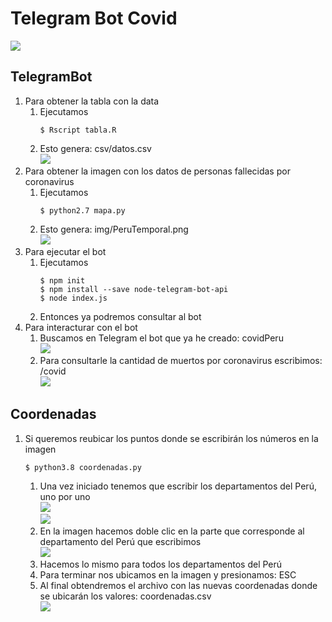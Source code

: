 # Telegram Bot Covid  
![](.img/1.png)
## TelegramBot  
1. Para obtener la tabla con la data  
	1. Ejecutamos  
		```
		$ Rscript tabla.R
		```  
	2. Esto genera: csv/datos.csv  
		![](.img/2.png)
2. Para obtener la imagen con los datos de personas fallecidas por coronavirus  
	1. Ejecutamos  
		```
		$ python2.7 mapa.py
		```
	2. Esto genera: img/PeruTemporal.png  
		![](.img/3.png)
3. Para ejecutar el bot  
	1. Ejecutamos  
		```
		$ npm init
		$ npm install --save node-telegram-bot-api
		$ node index.js
		```
	2. Entonces ya podremos consultar al bot  
4. Para interacturar con el bot  
	1. Buscamos en Telegram el bot que ya he creado: covidPeru  
		![](.img/4.png)
	2. Para consultarle la cantidad de muertos por coronavirus escribimos: /covid  
		![](.img/5.png)
## Coordenadas  
1. Si queremos reubicar los puntos donde se escribirán los números en la imagen  
	```
	$ python3.8 coordenadas.py
	```
	1. Una vez iniciado tenemos que escribir los departamentos del Perú, uno por uno  
		![](.img/6.png)  
		![](.img/7.png)
	2. En la imagen hacemos doble clic en la parte que corresponde al departamento del Perú que escribimos  
		![](.img/8.png)
	3. Hacemos lo mismo para todos los departamentos del Perú  
	4. Para terminar nos ubicamos en la imagen y presionamos: ESC  
	5. Al final obtendremos el archivo con las nuevas coordenadas donde se ubicarán los valores: coordenadas.csv  
		![](.img/9.png)

